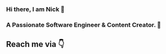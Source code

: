 ### Hi there, I am Nick 👋

### A Passionate Software Engineer & Content Creator. 🚀 

## Reach me via 👇

